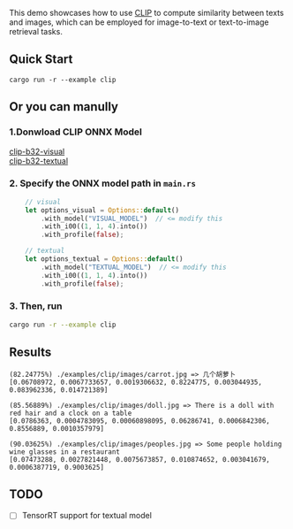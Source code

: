 This demo showcases how to use [CLIP](https://github.com/openai/CLIP) to compute similarity between texts and images, which can be employed for image-to-text or text-to-image retrieval tasks.

## Quick Start

```shell
cargo run -r --example clip
```

## Or you can manully


### 1.Donwload CLIP ONNX Model

[clip-b32-visual](https://github.com/jamjamjon/assets/releases/download/v0.0.1/clip-b32-visual.onnx)  
[clip-b32-textual](https://github.com/jamjamjon/assets/releases/download/v0.0.1/clip-b32-textual.onnx)


### 2. Specify the ONNX model path in `main.rs`

```Rust
    // visual
    let options_visual = Options::default()
        .with_model("VISUAL_MODEL")  // <= modify this
        .with_i00((1, 1, 4).into())
        .with_profile(false);

    // textual
    let options_textual = Options::default()
        .with_model("TEXTUAL_MODEL")  // <= modify this
        .with_i00((1, 1, 4).into())
        .with_profile(false);
```

### 3. Then, run

```bash
cargo run -r --example clip
```



## Results

```shell
(82.24775%) ./examples/clip/images/carrot.jpg => 几个胡萝卜 
[0.06708972, 0.0067733657, 0.0019306632, 0.8224775, 0.003044935, 0.083962336, 0.014721389]

(85.56889%) ./examples/clip/images/doll.jpg => There is a doll with red hair and a clock on a table 
[0.0786363, 0.0004783095, 0.00060898095, 0.06286741, 0.0006842306, 0.8556889, 0.0010357979]

(90.03625%) ./examples/clip/images/peoples.jpg => Some people holding wine glasses in a restaurant 
[0.07473288, 0.0027821448, 0.0075673857, 0.010874652, 0.003041679, 0.0006387719, 0.9003625]
```


## TODO

* [ ] TensorRT support for textual model
